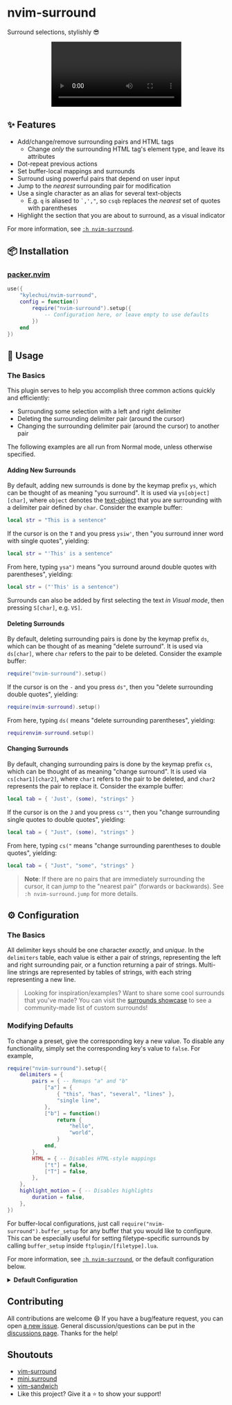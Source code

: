 # nvim-surround

Surround selections, stylishly :sunglasses:

<div align="center">
  <video src="https://user-images.githubusercontent.com/48545987/178679494-c7d58bdd-d8ca-4802-a01c-a9444b8b882f.mp4" type="video/mp4"></video>
</div>

## :sparkles: Features

* Add/change/remove surrounding pairs and HTML tags
  * Change *only* the surrounding HTML tag's element type, and leave its
    attributes
* Dot-repeat previous actions
* Set buffer-local mappings and surrounds
* Surround using powerful pairs that depend on user input
* Jump to the *nearest* surrounding pair for modification
* Use a single character as an alias for several text-objects
  * E.g. `q` is aliased to <code>\`,',"</code>, so <code>csqb</code> replaces
    the *nearest* set of quotes with parentheses
* Highlight the section that you are about to surround, as a visual indicator

For more information, see [`:h
nvim-surround`](https://github.com/kylechui/nvim-surround/blob/main/doc/nvim-surround.txt).

## :package: Installation

### [packer.nvim](https://github.com/wbthomason/packer.nvim)

```lua
use({
    "kylechui/nvim-surround",
    config = function()
        require("nvim-surround").setup({
            -- Configuration here, or leave empty to use defaults
        })
    end
})
```

## :rocket: Usage

### The Basics

This plugin serves to help you accomplish three common actions quickly and
efficiently:

* Surrounding some selection with a left and right delimiter
* Deleting the surrounding delimiter pair (around the cursor)
* Changing the surrounding delimiter pair (around the cursor) to another pair

The following examples are all run from Normal mode, unless otherwise specified.

#### Adding New Surrounds

By default, adding new surrounds is done by the keymap prefix `ys`, which can be
thought of as meaning "you surround". It is used via `ys[object][char]`, where
`object` denotes the
[text-object](https://vimhelp.org/motion.txt.html#object-select) that you are
surrounding with a delimiter pair defined by `char`. Consider the example
buffer:

```lua
local str = "This is a sentence"
```

If the cursor is on the `T` and you press `ysiw'`, then "you surround inner word
with single quotes", yielding:

```lua
local str = "'This' is a sentence"
```

From here, typing `ysa")` means "you surround around double quotes with
parentheses", yielding:

```lua
local str = ("'This' is a sentence")
```

Surrounds can also be added by first selecting the text *in Visual mode*, then
pressing `S[char]`, e.g. `VS]`.

<!-- TODO: Figure out if this should be default behavior or not
> **Note**: By default, if a `char` is not associated with any
delimiter pair,
> then it will simply get duplicated on the left and right of the selection,
> e.g. `ysiw*` will surround the current word with asterisks. -->

#### Deleting Surrounds

By default, deleting surrounding pairs is done by the keymap prefix `ds`, which
can be thought of as meaning "delete surround". It is used via `ds[char]`, where
`char` refers to the pair to be deleted. Consider the example buffer:

```lua
require("nvim-surround").setup()
```

If the cursor is on the `-` and you press `ds"`, then you "delete surrounding
double quotes", yielding:

```lua
require(nvim-surround).setup()
```

From here, typing `ds(` means "delete surrounding parentheses", yielding:

```lua
requirenvim-surround.setup()
```

#### Changing Surrounds

By default, changing surrounding pairs is done by the keymap prefix `cs`, which
can be thought of as meaning "change surround". It is used via
`cs[char1][char2]`, where `char1` refers to the pair to be deleted, and `char2`
represents the pair to replace it. Consider the example buffer:

```lua
local tab = { 'Just', (some), "strings" }
```

If the cursor is on the `J` and you press `cs'"`, then you "change surrounding
single quotes to double quotes", yielding:

```lua
local tab = { "Just", (some), "strings" }
```

From here, typing `cs("` means "change surrounding parentheses to double
quotes", yielding:

```lua
local tab = { "Just", "some", "strings" }
```

> **Note**: If there are no pairs that are immediately surrounding the cursor, it
> can *jump* to the "nearest pair" (forwards or backwards). See `:h
> nvim-surround.jump` for more details.

## :gear: Configuration

### The Basics

All delimiter keys should be one character *exactly*, and *unique*. In the
`delimiters` table, each value is either a pair of strings, representing the
left and right surrounding pair, or a function returning a pair of strings.
Multi-line strings are represented by tables of strings, with each string
representing a new line.

> Looking for inspiration/examples? Want to share some cool surrounds that
> you've made? You can visit the [surrounds
> showcase](https://github.com/kylechui/nvim-surround/discussions/53) to see a
> community-made list of custom surrounds!

### Modifying Defaults

To change a preset, give the corresponding key a new value. To disable any
functionality, simply set the corresponding key's value to `false`. For example,

```lua
require("nvim-surround").setup({
    delimiters = {
        pairs = { -- Remaps "a" and "b"
            ["a"] = {
                { "this", "has", "several", "lines" },
                "single line",
            },
            ["b"] = function()
                return {
                    "hello",
                    "world",
                }
            end,
        },
        HTML = { -- Disables HTML-style mappings
            ["t"] = false,
            ["T"] = false,
        },
    },
    highlight_motion = { -- Disables highlights
        duration = false,
    },
})
```

For buffer-local configurations, just call
`require("nvim-surround").buffer_setup` for any buffer that you would like to
configure. This can be especially useful for setting filetype-specific surrounds
by calling `buffer_setup` inside `ftplugin/[filetype].lua`.

For more information, see [`:h
nvim-surround`](https://github.com/kylechui/nvim-surround/blob/main/doc/nvim-surround.txt),
or the default configuration below.

<details>
<summary><b>Default Configuration</b></summary>

```lua
require("nvim-surround").setup({
    keymaps = { -- vim-surround style keymaps
        insert = "ys",
        insert_line = "yss",
        visual = "S",
        delete = "ds",
        change = "cs",
    },
    delimiters = {
        pairs = {
            ["("] = { "( ", " )" },
            [")"] = { "(", ")" },
            ["{"] = { "{ ", " }" },
            ["}"] = { "{", "}" },
            ["<"] = { "< ", " >" },
            [">"] = { "<", ">" },
            ["["] = { "[ ", " ]" },
            ["]"] = { "[", "]" },
            -- Define pairs based on function evaluations!
            ["i"] = function()
                return {
                    require("nvim-surround.utils").get_input(
                        "Enter the left delimiter: "
                    ),
                    require("nvim-surround.utils").get_input(
                        "Enter the right delimiter: "
                    )
                }
            end,
            ["f"] = function()
                return {
                    require("nvim-surround.utils").get_input(
                        "Enter the function name: "
                    ) .. "(",
                    ")"
                }
            end,
        },
        separators = {
            ["'"] = { "'", "'" },
            ['"'] = { '"', '"' },
            ["`"] = { "`", "`" },
        },
        HTML = {
            ["t"] = "type", -- Change just the tag type
            ["T"] = "whole", -- Change the whole tag contents
        },
        aliases = {
            ["a"] = ">", -- Single character aliases apply everywhere
            ["b"] = ")",
            ["B"] = "}",
            ["r"] = "]",
            -- Table aliases only apply for changes/deletions
            ["q"] = { '"', "'", "`" }, -- Any quote character
            ["s"] = { ")", "]", "}", ">", "'", '"', "`" }, -- Any surrounding delimiter
        },
    },
    highlight_motion = { -- Highlight before inserting/changing surrounds
        duration = 0,
    }
})
```

</details>

## Contributing

All contributions are welcome :smile: If you have a bug/feature request, you can
open [a new issue](https://github.com/kylechui/nvim-surround/issues/new/choose).
General discussion/questions can be put in the [discussions
page](https://github.com/kylechui/nvim-surround/discussions). Thanks for the
help!

## Shoutouts

* [vim-surround](https://github.com/tpope/vim-surround)
* [mini.surround](https://github.com/echasnovski/mini.nvim#minisurround)
* [vim-sandwich](https://github.com/machakann/vim-sandwich)
* Like this project? Give it a :star: to show your support!
